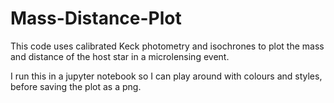 # Mass-Distance-Plot
This code uses calibrated Keck photometry and isochrones to plot the mass and distance of the host star in a microlensing event. 

I run this in a jupyter notebook so I can play around with colours and styles, before saving the plot as a png. 
